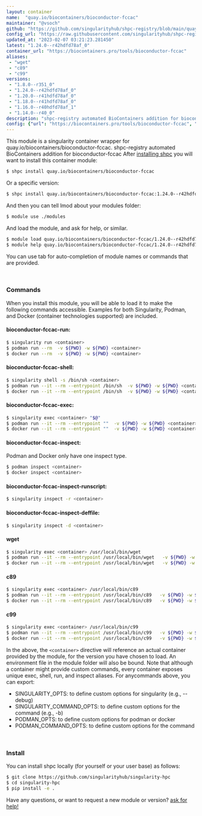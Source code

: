 ```yaml
---
layout: container
name:  "quay.io/biocontainers/bioconductor-fccac"
maintainer: "@vsoch"
github: "https://github.com/singularityhub/shpc-registry/blob/main/quay.io/biocontainers/bioconductor-fccac/container.yaml"
config_url: "https://raw.githubusercontent.com/singularityhub/shpc-registry/main/quay.io/biocontainers/bioconductor-fccac/container.yaml"
updated_at: "2023-02-07 03:21:23.281450"
latest: "1.24.0--r42hdfd78af_0"
container_url: "https://biocontainers.pro/tools/bioconductor-fccac"
aliases:
 - "wget"
 - "c89"
 - "c99"
versions:
 - "1.8.0--r351_0"
 - "1.24.0--r42hdfd78af_0"
 - "1.20.0--r41hdfd78af_0"
 - "1.18.0--r41hdfd78af_0"
 - "1.16.0--r40hdfd78af_1"
 - "1.14.0--r40_0"
description: "shpc-registry automated BioContainers addition for bioconductor-fccac"
config: {"url": "https://biocontainers.pro/tools/bioconductor-fccac", "maintainer": "@vsoch", "description": "shpc-registry automated BioContainers addition for bioconductor-fccac", "latest": {"1.24.0--r42hdfd78af_0": "sha256:6ffa7ab16add93bbc6a680a7665c95719a99619c9818fc461730d3b24630cf81"}, "tags": {"1.8.0--r351_0": "sha256:6f97236a6cf9429fea4eb2755b63a2fcd0a407aed7b8993fbcd324f3fda3edcd", "1.24.0--r42hdfd78af_0": "sha256:6ffa7ab16add93bbc6a680a7665c95719a99619c9818fc461730d3b24630cf81", "1.20.0--r41hdfd78af_0": "sha256:2449ce32785c67947b9bc7fb7f334c18da8663039be4dc0faa49625514e2ef91", "1.18.0--r41hdfd78af_0": "sha256:8bb8220f9f86a5ee3f27cd545fd840f6b8a694bad08ef4b7be0bd92939a2c941", "1.16.0--r40hdfd78af_1": "sha256:7e75ac8e54ea3db08e0afb4dbf8c34a55ddc150edefc25415d81b0fe98aafca5", "1.14.0--r40_0": "sha256:f32ccfabff45400dd8b3034c5fa78f2efcc51dadb325251b84decfa1140527e8"}, "docker": "quay.io/biocontainers/bioconductor-fccac", "aliases": {"wget": "/usr/local/bin/wget", "c89": "/usr/local/bin/c89", "c99": "/usr/local/bin/c99"}}
---
```


This module is a singularity container wrapper for quay.io/biocontainers/bioconductor-fccac.
shpc-registry automated BioContainers addition for bioconductor-fccac
After [installing shpc](#install) you will want to install this container module:


```bash
$ shpc install quay.io/biocontainers/bioconductor-fccac
```

Or a specific version:

```bash
$ shpc install quay.io/biocontainers/bioconductor-fccac:1.24.0--r42hdfd78af_0
```

And then you can tell lmod about your modules folder:

```bash
$ module use ./modules
```

And load the module, and ask for help, or similar.

```bash
$ module load quay.io/biocontainers/bioconductor-fccac/1.24.0--r42hdfd78af_0
$ module help quay.io/biocontainers/bioconductor-fccac/1.24.0--r42hdfd78af_0
```

You can use tab for auto-completion of module names or commands that are provided.

<br>

### Commands

When you install this module, you will be able to load it to make the following commands accessible.
Examples for both Singularity, Podman, and Docker (container technologies supported) are included.

#### bioconductor-fccac-run:

```bash
$ singularity run <container>
$ podman run --rm  -v ${PWD} -w ${PWD} <container>
$ docker run --rm  -v ${PWD} -w ${PWD} <container>
```

#### bioconductor-fccac-shell:

```bash
$ singularity shell -s /bin/sh <container>
$ podman run --it --rm --entrypoint /bin/sh  -v ${PWD} -w ${PWD} <container>
$ docker run --it --rm --entrypoint /bin/sh  -v ${PWD} -w ${PWD} <container>
```

#### bioconductor-fccac-exec:

```bash
$ singularity exec <container> "$@"
$ podman run --it --rm --entrypoint ""  -v ${PWD} -w ${PWD} <container> "$@"
$ docker run --it --rm --entrypoint ""  -v ${PWD} -w ${PWD} <container> "$@"
```

#### bioconductor-fccac-inspect:

Podman and Docker only have one inspect type.

```bash
$ podman inspect <container>
$ docker inspect <container>
```

#### bioconductor-fccac-inspect-runscript:

```bash
$ singularity inspect -r <container>
```

#### bioconductor-fccac-inspect-deffile:

```bash
$ singularity inspect -d <container>
```


#### wget

```bash
$ singularity exec <container> /usr/local/bin/wget
$ podman run --it --rm --entrypoint /usr/local/bin/wget   -v ${PWD} -w ${PWD} <container> -c " $@"
$ docker run --it --rm --entrypoint /usr/local/bin/wget   -v ${PWD} -w ${PWD} <container> -c " $@"
```


#### c89

```bash
$ singularity exec <container> /usr/local/bin/c89
$ podman run --it --rm --entrypoint /usr/local/bin/c89   -v ${PWD} -w ${PWD} <container> -c " $@"
$ docker run --it --rm --entrypoint /usr/local/bin/c89   -v ${PWD} -w ${PWD} <container> -c " $@"
```


#### c99

```bash
$ singularity exec <container> /usr/local/bin/c99
$ podman run --it --rm --entrypoint /usr/local/bin/c99   -v ${PWD} -w ${PWD} <container> -c " $@"
$ docker run --it --rm --entrypoint /usr/local/bin/c99   -v ${PWD} -w ${PWD} <container> -c " $@"
```



In the above, the `<container>` directive will reference an actual container provided
by the module, for the version you have chosen to load. An environment file in the
module folder will also be bound. Note that although a container
might provide custom commands, every container exposes unique exec, shell, run, and
inspect aliases. For anycommands above, you can export:

 - SINGULARITY_OPTS: to define custom options for singularity (e.g., --debug)
 - SINGULARITY_COMMAND_OPTS: to define custom options for the command (e.g., -b)
 - PODMAN_OPTS: to define custom options for podman or docker
 - PODMAN_COMMAND_OPTS: to define custom options for the command

<br>

### Install

You can install shpc locally (for yourself or your user base) as follows:

```bash
$ git clone https://github.com/singularityhub/singularity-hpc
$ cd singularity-hpc
$ pip install -e .
```

Have any questions, or want to request a new module or version? [ask for help!](https://github.com/singularityhub/singularity-hpc/issues)
